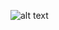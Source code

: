 ![alt text](https://github.com/JonathanReardon/StimulusVisualisation/blob/master/Kanizsa_SingleQuadrant_Grid/Images/Kanizsa_SingleQuadrant_Grid.png "Logo Title Text 1")



